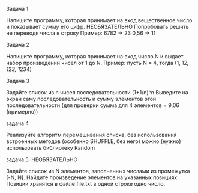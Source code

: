 Задача 1

Напишите программу, которая принимает на вход вещественное число и показывает сумму его цифр.
НЕОБЯЗАТЕЛЬНО Попробовать решить не переводя числа в строку
Пример:
6782 -> 23
0,56 -> 11

Задача 2

Напишите программу, которая принимает на вход число N и выдает набор произведений чисел от 1 до N.
Пример:
пусть N = 4, тогда (1, 1*2, 1*2*3, 1*2*3*4)

Задача 3

Задайте список из n чисел последовательности (1+1/n)^n
Выведите на экран саму последовательность и сумму элементов этой последовательности (для проверки сумма для 4 элементов = 9,06 (примерно))

задача 4

Реализуйте алгоритм перемешивания списка, без использования встроенных методов (особенно SHUFFLE, без него) можно (нужно) использовать библиотеку Random

задача 5. НЕОБЯЗАТЕЛЬНО

Задайте список из N элементов, заполненных числами из промежутка [-N, N]. Найдите произведение элементов на указанных позициях. Позиции хранятся в файле file.txt в одной строке одно число.